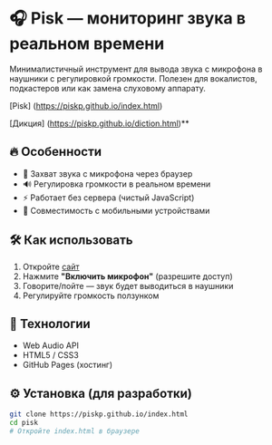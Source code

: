 # 🎧 Pisk — мониторинг звука в реальном времени

Минималистичный инструмент для вывода звука с микрофона в наушники с регулировкой громкости. Полезен для вокалистов, подкастеров или как замена слуховому аппарату.

[Pisk] (https://piskp.github.io/index.html)

[Дикция] (https://piskp.github.io/diction.html)** 

## 🔥 Особенности
- 🎤 Захват звука с микрофона через браузер
- 🔊 Регулировка громкости в реальном времени
- ⚡ Работает без сервера (чистый JavaScript)
- 📱 Совместимость с мобильными устройствами

## 🛠 Как использовать
1. Откройте [сайт](https://piskp.github.io/index.html)
2. Нажмите **"Включить микрофон"** (разрешите доступ)
3. Говорите/пойте — звук будет выводиться в наушники
4. Регулируйте громкость ползунком

## 🚀 Технологии
- Web Audio API
- HTML5 / CSS3
- GitHub Pages (хостинг)

## ⚙️ Установка (для разработки)
```bash
git clone https://piskp.github.io/index.html
cd pisk
# Откройте index.html в браузере
